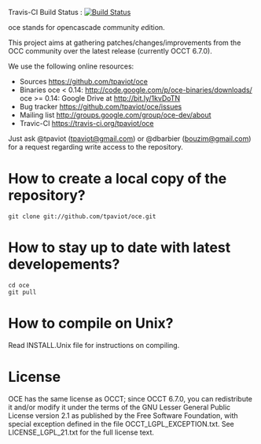 Travis-CI Build Status :
[![Build Status](https://travis-ci.org/tpaviot/oce.png?branch=master)](https://travis-ci.org/tpaviot/oce)

oce stands for *o*pencascade *c*ommunity *e*dition.

This project aims at gathering patches/changes/improvements from the OCC
community over the latest release (currently OCCT 6.7.0).

We use the following online resources:
  * Sources
       https://github.com/tpaviot/oce
  * Binaries
       oce < 0.14: http://code.google.com/p/oce-binaries/downloads/
       oce >= 0.14: Google Drive at http://bit.ly/1kvDoTN
  * Bug tracker
       https://github.com/tpaviot/oce/issues
  * Mailing list
       http://groups.google.com/group/oce-dev/about
  * Travic-CI
       https://travis-ci.org/tpaviot/oce

Just ask @tpaviot (tpaviot@gmail.com) or @dbarbier (bouzim@gmail.com) for a
request regarding write access to the repository.

How to create a local copy of the repository?
=============================================

    git clone git://github.com/tpaviot/oce.git

How to stay up to date with latest developements?
=================================================

    cd oce
    git pull

How to compile on Unix?
=======================

Read INSTALL.Unix file for instructions on compiling.

License
=======

OCE has the same license as OCCT; since OCCT 6.7.0, you can redistribute it
and/or modify it under the terms of the GNU Lesser General Public License
version 2.1 as published by the Free Software Foundation, with special
exception defined in the file OCCT_LGPL_EXCEPTION.txt.
See LICENSE_LGPL_21.txt for the full license text.
